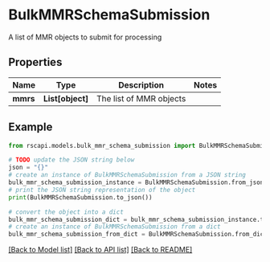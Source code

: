 # BulkMMRSchemaSubmission

A list of MMR objects to submit for processing

## Properties

Name | Type | Description | Notes
------------ | ------------- | ------------- | -------------
**mmrs** | **List[object]** | The list of MMR objects | 

## Example

```python
from rscapi.models.bulk_mmr_schema_submission import BulkMMRSchemaSubmission

# TODO update the JSON string below
json = "{}"
# create an instance of BulkMMRSchemaSubmission from a JSON string
bulk_mmr_schema_submission_instance = BulkMMRSchemaSubmission.from_json(json)
# print the JSON string representation of the object
print(BulkMMRSchemaSubmission.to_json())

# convert the object into a dict
bulk_mmr_schema_submission_dict = bulk_mmr_schema_submission_instance.to_dict()
# create an instance of BulkMMRSchemaSubmission from a dict
bulk_mmr_schema_submission_from_dict = BulkMMRSchemaSubmission.from_dict(bulk_mmr_schema_submission_dict)
```
[[Back to Model list]](../README.md#documentation-for-models) [[Back to API list]](../README.md#documentation-for-api-endpoints) [[Back to README]](../README.md)


